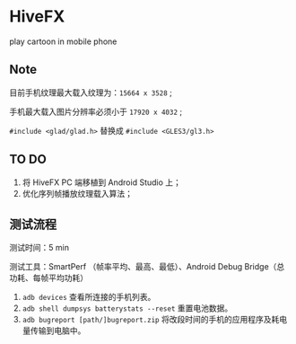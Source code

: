 # HiveFX
 play cartoon in mobile phone



## Note

目前手机纹理最大载入纹理为：`15664 x 3528` ;

手机最大载入图片分辨率必须小于 `17920 x 4032` ;

`#include <glad/glad.h>` 替换成 `#include <GLES3/gl3.h>`



## TO DO

1. 将 HiveFX PC 端移植到 Android Studio 上；
2. 优化序列帧播放纹理载入算法；



## 测试流程

测试时间：5 min

测试工具：SmartPerf （帧率平均、最高、最低）、Android Debug Bridge（总功耗、每帧平均功耗）

1. `adb devices` 查看所连接的手机列表。
2. `adb shell dumpsys batterystats --reset`  重置电池数据。
3. `adb bugreport [path/]bugreport.zip`  将改段时间的手机的应用程序及耗电量传输到电脑中。
